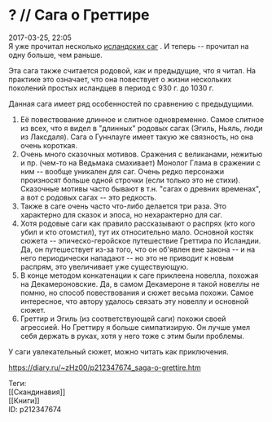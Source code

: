 ? // Сага о Греттире
=====================

   
 2017-03-25, 22:05   
  Я уже прочитал несколько  [исландских саг](Исландские%20саги%20(М.%20Художественная%20литература,%201956))  . И теперь -- прочитал на одну больше, чем раньше.   
   
 Эта сага также считается родовой, как и предыдущие, что я читал. На практике это означает, что она повествует о жизни нескольких поколений простых исландцев в период с 930 г. до 1030 г.   
   
 Данная сага имеет ряд особенностей по сравнению с предыдущими.   
 1. Её повествование длинное и слитное одновременно. Самое слитное из всех, что я видел в "длинных" родовых сагах (Эгиль, Ньяль, люди из Лаксдаля). Сага о Гуннлауге имеет такую же связность, но она очень короткая.   
 2. Очень много сказочных мотивов. Сражения с великанами, нежитью и пр. (чем-то на Ведьмака смахивает) Монолог Глама в сражении с ним -- вообще уникален для саг. Очень редко персонажи произносят больше одной строчки (если только это не стихи). Сказочные мотивы часто бывают в т.н. "сагах о древних временах", а вот с родовых сагах -- это редкость.   
 3. Также в саге очень часто что-либо делается три раза. Это характерно для сказок и эпоса, но нехарактерно для саг.   
 4. Хотя родовые саги как правило рассказывают о распрях (кто кого убил и кто отомстил), тут их относительно мало. Основной костяк сюжета -- эпическо-геройское путешествие Греттира по Исландии. Да, он путешествует из-за того, что он об'явлен вне закона -- и на него периодически нападают -- но это не приводит к новым распрям, это увеличивает уже существующую.   
 5. В конце методом конкатенации к саге приклеена новелла, похожая на Декамероновские. Да, в самом Декамероне я такой новеллы не помню, но способ повествования и сюжет весьма похожи. Самое интересное, что автору удалось связать эту новеллу и основной сюжет.   
 6. Греттир и Эгиль (из соответствующей саги) похожи своей агрессией. Но Греттиру я больше симпатизирую. Он лучше умел себя держать в руках, хотя у него тоже с этим были проблемы.   
   
 У саги увлекательный сюжет, можно читать как приключения.   
    
 <https://diary.ru/~zHz00/p212347674_saga-o-grettire.htm>   
   
 Теги:   
 [[Скандинавия]]   
 [[Книги]]   
 ID: p212347674